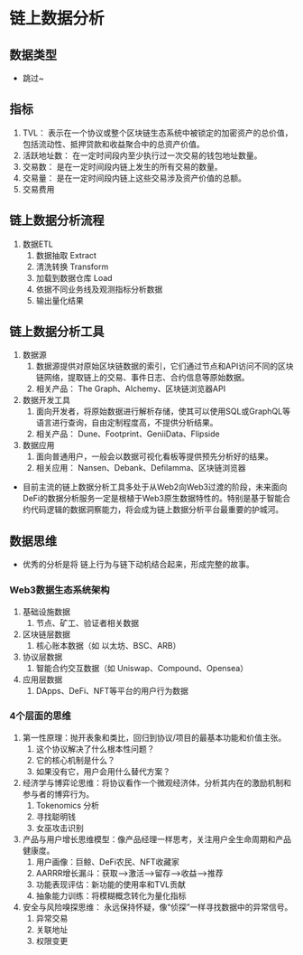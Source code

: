 # 链上数据分析

## 数据类型

- 跳过~

## 指标

1. TVL： 表示在一个协议或整个区块链生态系统中被锁定的加密资产的总价值，包括流动性、抵押贷款和收益聚合中的总资产价值。
2. 活跃地址数： 在一定时间段内至少执行过一次交易的钱包地址数量。
3. 交易数： 是在一定时间段内链上发生的所有交易的数量。
4. 交易量： 是在一定时间段内链上这些交易涉及资产价值的总额。
5. 交易费用

## 链上数据分析流程

1. 数据ETL
   1. 数据抽取 Extract
   2. 清洗转换 Transform
   3. 加载到数据仓库 Load
   4. 依据不同业务线及观测指标分析数据
   5. 输出量化结果

## 链上数据分析工具

1. 数据源
   1. 数据源提供对原始区块链数据的索引，它们通过节点和API访问不同的区块链网络，提取链上的交易、事件日志、合约信息等原始数据。
   2. 相关产品： The Graph、Alchemy、区块链浏览器API
2. 数据开发工具
   1. 面向开发者，将原始数据进行解析存储，使其可以使用SQL或GraphQL等语言进行查询，自由定制程度高，不提供分析结果。
   2. 相关产品： Dune、Footprint、GeniiData、Flipside
3. 数据应用
   1. 面向普通用户，一般会以数据可视化看板等提供预先分析好的结果。
   2. 相关应用： Nansen、Debank、Defilamma、区块链浏览器

- 目前主流的链上数据分析工具多处于从Web2向Web3过渡的阶段，未来面向DeFi的数据分析服务一定是根植于Web3原生数据特性的。特别是基于智能合约代码逻辑的数据洞察能力，将会成为链上数据分析平台最重要的护城河。

## 数据思维
- 优秀的分析是将 链上行为与链下动机结合起来，形成完整的故事。
### Web3数据生态系统架构
1. 基础设施数据
   1. 节点、矿工、验证者相关数据
2. 区块链层数据
   1. 核心账本数据（如 以太坊、BSC、ARB）
3. 协议层数据
   1. 智能合约交互数据（如 Uniswap、Compound、Opensea）
4. 应用层数据
   1. DApps、DeFi、NFT等平台的用户行为数据

### 4个层面的思维
1. 第一性原理：抛开表象和类比，回归到协议/项目的最基本功能和价值主张。
   1. 这个协议解决了什么根本性问题？
   2. 它的核心机制是什么？
   3. 如果没有它，用户会用什么替代方案？
2. 经济学与博弈论思维：将协议看作一个微观经济体，分析其内在的激励机制和参与者的博弈行为。
   1. Tokenomics 分析
   2. 寻找聪明钱
   3. 女巫攻击识别
3. 产品与用户增长思维模型：像产品经理一样思考，关注用户全生命周期和产品健康度。
   1. 用户画像：巨鲸、DeFi农民、NFT收藏家
   2. AARRR增长漏斗：获取-->激活-->留存-->收益-->推荐
   3. 功能表现评估：新功能的使用率和TVL贡献
   4. 抽象能力训练：将模糊概念转化为量化指标
4. 安全与风险嗅探思维： 永远保持怀疑，像“侦探”一样寻找数据中的异常信号。
   1. 异常交易
   2. 关联地址
   3. 权限变更